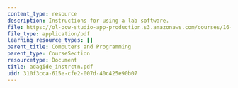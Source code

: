 ```yaml
---
content_type: resource
description: Instructions for using a lab software.
file: https://ol-ocw-studio-app-production.s3.amazonaws.com/courses/16-01-unified-engineering-i-ii-iii-iv-fall-2005-spring-2006/310f3cca615ecfe2007d40c425e90b07_adagide_instrctn.pdf
file_type: application/pdf
learning_resource_types: []
parent_title: Computers and Programming
parent_type: CourseSection
resourcetype: Document
title: adagide_instrctn.pdf
uid: 310f3cca-615e-cfe2-007d-40c425e90b07
---
```

